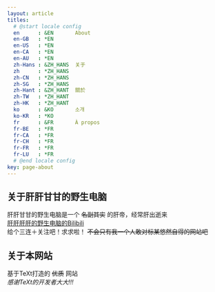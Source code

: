 ```yaml
---
layout: article
titles:
  # @start locale config
  en      : &EN       About
  en-GB   : *EN
  en-US   : *EN
  en-CA   : *EN
  en-AU   : *EN
  zh-Hans : &ZH_HANS  关于
  zh      : *ZH_HANS
  zh-CN   : *ZH_HANS
  zh-SG   : *ZH_HANS
  zh-Hant : &ZH_HANT  關於
  zh-TW   : *ZH_HANT
  zh-HK   : *ZH_HANT
  ko      : &KO       소개
  ko-KR   : *KO
  fr      : &FR       À propos
  fr-BE   : *FR
  fr-CA   : *FR
  fr-CH   : *FR
  fr-FR   : *FR
  fr-LU   : *FR
  # @end locale config
key: page-about
---
```

## 关于肝肝甘甘的野生电脑  
肝肝甘甘的野生电脑是一个
~~名副其实~~
的肝帝，经常肝出逝来  
[肝肝肝肝的野生电脑的Bilibili](https://space.bilibili.com/1028045655)  
给个三连＋关注吧！求求啦！
~~不会只有我一个人敢对标某悠然自得的网站吧~~
## 关于本网站  
基于TeXt打造的
~~优质~~
网站  
_感谢TeXt的开发者大大!!!_
